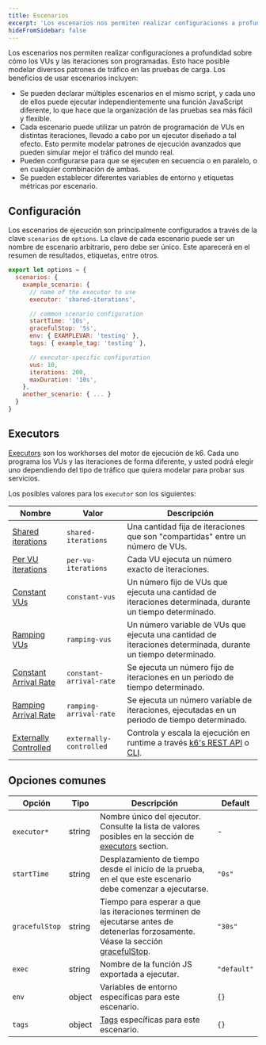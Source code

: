 ```yaml
---
title: Escenarios
excerpt: 'Los escenarios nos permiten realizar configuraciones a profundidad sobre cómo los VUs y las iteraciones son programadas.'
hideFromSidebar: false
---
```


Los escenarios nos permiten realizar configuraciones a profundidad sobre cómo los VUs y las iteraciones son programadas. Esto hace posible modelar diversos patrones de tráfico en las pruebas de carga. Los beneficios de usar escenarios incluyen:

- Se pueden declarar múltiples escenarios en el mismo script, y cada uno de ellos puede ejecutar independientemente una función JavaScript diferente, lo que hace que la organización de las pruebas sea más fácil y flexible.
- Cada escenario puede utilizar un patrón de programación de VUs en distintas iteraciones, llevado a cabo por un ejecutor diseñado a tal efecto. Esto permite modelar patrones de ejecución avanzados que pueden simular mejor el tráfico del mundo real.
- Pueden configurarse para que se ejecuten en secuencia o en paralelo, o en cualquier combinación de ambas.
- Se pueden establecer diferentes variables de entorno y etiquetas métricas por escenario.

## Configuración


Los escenarios de ejecución son principalmente configurados a través de la clave `scenarios` de `options`. La clave de cada escenario puede ser un nombre de escenario arbitrario, pero debe ser único. Este aparecerá en el resumen de resultados, etiquetas, entre otros.

<CodeGroup labels={[]} lineNumbers={[true]}>

```javascript
export let options = {
  scenarios: {
    example_scenario: {
      // name of the executor to use
      executor: 'shared-iterations',

      // common scenario configuration
      startTime: '10s',
      gracefulStop: '5s',
      env: { EXAMPLEVAR: 'testing' },
      tags: { example_tag: 'testing' },

      // executor-specific configuration
      vus: 10,
      iterations: 200,
      maxDuration: '10s',
    },
    another_scenario: { ... }
  }
}
```

</CodeGroup>

## Executors

[Executors](/es/usando-k6/escenarios/executors/) son los workhorses del motor de ejecución de k6. Cada uno programa los VUs y las iteraciones de forma diferente, y usted podrá elegir uno dependiendo del tipo de tráfico que quiera modelar para probar sus servicios.
 
Los posibles valores para los `executor` son los siguientes: 



| Nombre           | Valor | Descripción                                                            |
| ---------------- | ----------------------- | ---------------------------------------------------- |
| [Shared iterations](/es/usando-k6/escenarios/executors/shared-iterations/)         | `shared-iterations`     | Una cantidad fija de iteraciones que son "compartidas" entre un número de VUs.                                                                            |
| [Per VU iterations](/es/usando-k6/escenarios/executors/per-vu-iterations/)         | `per-vu-iterations`     | Cada VU ejecuta un número exacto de iteraciones.                                                                                                    |
| [Constant VUs](/es/usando-k6/escenarios/executors/constant-vus/)                   | `constant-vus`          | Un número fijo de VUs que ejecuta una cantidad de iteraciones determinada, durante un tiempo determinado.                                                  |
| [Ramping VUs](/es/usando-k6/escenarios/executors/ramping-vus/)                     | `ramping-vus`           | Un número variable de VUs que ejecuta una cantidad de iteraciones determinada, durante un tiempo determinado.                                               |
| [Constant Arrival Rate](/es/usando-k6/escenarios/executors/constant-arrival-rate/) | `constant-arrival-rate` | Se ejecuta un número fijo de iteraciones en un periodo de tiempo determinado.                                                                      |
| [Ramping Arrival Rate](/es/usando-k6/escenarios/executors/ramping-arrival-rate/)   | `ramping-arrival-rate`  | Se ejecuta un número variable de iteraciones, ejecutadas en un periodo de tiempo determinado.                                          |
| [Externally Controlled](/es/usando-k6/escenarios/executors/externally-controlled/) | `externally-controlled` | Controla y escala la ejecución en runtime a través  [k6's REST API](/misc/k6-rest-api) o [CLI](https://k6.io/blog/how-to-control-a-live-k6-test). |

## Opciones comunes

| Opción         | Tipo   | Descripción                                                                                                                                    | Default     |
| -------------- | ------ | ---------------------------------------------------------------------------------------------------------------------------------------------- | ----------- |
| `executor*` ️  | string | Nombre único del ejecutor. Consulte la lista de valores posibles en la sección de [executors](#executors) section.                                                  | -           |
| `startTime`    | string | Desplazamiento de tiempo desde el inicio de la prueba, en el que este escenario debe comenzar a ejecutarse.                                                  | `"0s"`      |
| `gracefulStop` | string | Tiempo para esperar a que las iteraciones terminen de ejecutarse antes de detenerlas forzosamente. Véase la sección [gracefulStop](#graceful-stop-and-ramp-down). | `"30s"`     |
| `exec`         | string | Nombre de la función JS exportada a ejecutar.                                                                                                       | `"default"` |
| `env`          | object | Variables de entorno específicas para este escenario.                                                                                               | `{}`        |
| `tags`         | object | [Tags](/es/usando-k6/tags-y-groups/) específicas para este escenario. | `{}`        |
